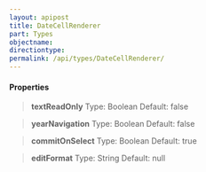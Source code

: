 ```yaml
---
layout: apipost
title: DateCellRenderer
part: Types
objectname: 
directiontype: 
permalink: /api/types/DateCellRenderer/
---
```



>

#### Properties

> **textReadOnly**
> Type: Boolean
> Default: false
>

> **yearNavigation**
> Type: Boolean
> Default: false
>

> **commitOnSelect**
> Type: Boolean
> Default: true
>

> **editFormat**
> Type: String
> Default: null
>
